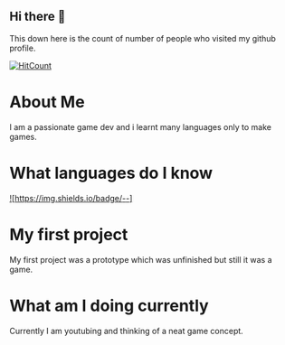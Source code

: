 ## Hi there 👋

This down here is the count of number of people who visited my github profile. 

[![HitCount](http://hits.dwyl.com/NrdyBhu1/NrdyBhu1.svg)](#)

# About Me
I am a passionate game dev and i learnt many languages only to make games.

# What languages do I know

[![https://img.shields.io/badge/<LABEL>-<MESSAGE>-<COLOR>]](#)

# My first project
My first project was a prototype which was unfinished but still it was a game.

# What am I doing currently
Currently I am youtubing and thinking of a neat game concept.

